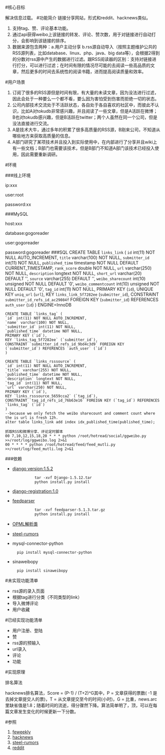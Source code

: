 #核心目标

解决信息过载。
#功能简介
链接分享网站，形式和reddit、hacknews类似。

1. 支持tag、赞、评论基本功能。
1. 通过api获得weibo上该链接的转发、评论、赞次数，用于对链接进行自动打分，会影响到该链接的排序。
1. 数据来源包含两种：a.用户主动分享 b.rss源自动导入（按照主题维护公共的RSS源列表，比如database、linux、php、java、big data等），会根据2得到的分数对rss源中产生的数据进行过滤。跟RSS阅读器的区别：支持对链接进行打分，可以进行过滤；在时间有限的情况尽可能的去阅读一些高品质的文章，然后更多的时间去系统性的阅读书籍，进而提高阅读质量和效率。

#用户场景
1. 订阅了很多的RSS源但是时间有限，有大量的未读文章，因为没法进行过滤，因此会处于一种要么一个都不看，要么因为害怕受到伤害而拒绝一切的状态。
1. 公司内部技术交流处于不活跃状态，各自处于各自喜欢的社区中，而彼此不认识，比如A对tokudb非常感兴趣，并且阅读了一些文章，但是A活跃在微博；B也对tokudb感兴趣，但是B活跃在twitter；两个人虽然在同一个公司，但是没法直接进行交流。 
1. A是技术大牛，通过多年的积累了很多高质量的RSS源，B刚来公司，不知道从哪些地方来获取高质量的信息。
1. A部门研究了某项技术并且投入到实际使用中，在内部进行了分享并且wiki上有一些文档；B部门也需要该技术，但是B部门不知道A部门该技术已经投入使用，因此需要重新调研。 

#环境

###线上环境

ip:xxx

user:root

password:xx

###MySQL

host:xxx

database:gogoreader

user:gogoreader

password:gogoreader
###SQL
	CREATE TABLE `links_link` (
	`id` int(11) NOT NULL AUTO_INCREMENT,
	`title` varchar(100) NOT NULL,
	`submitter_id` int(11) NOT NULL,
	`published_time` timestamp NOT NULL DEFAULT CURRENT_TIMESTAMP,
	`rank_score` double NOT NULL,
	`url` varchar(250) NOT NULL,
	`description` longtext NOT NULL,
	`short_url` varchar(20) DEFAULT '',
	`source` varchar(255) DEFAULT '',
	`weibo_sharecount` int(10) unsigned NOT NULL DEFAULT '0',
	`weibo_commentcount` int(10) unsigned NOT NULL DEFAULT '0',
	`tag_id` int(11) NOT NULL,
	PRIMARY KEY (`id`),
	UNIQUE KEY `uniq_url` (`url`),
	KEY `links_link_5f7282ee` (`submitter_id`),
	CONSTRAINT `submitter_id_refs_id_ac29084f` FOREIGN KEY (`submitter_id`) REFERENCES `auth_user` (`id`)
	) ENGINE=InnoDB

	CREATE TABLE `links_tag` (
	`id` int(11) NOT NULL AUTO_INCREMENT,
	`name` varchar(100) NOT NULL,
	`submitter_id` int(11) NOT NULL,
	`published_time` datetime NOT NULL,
	PRIMARY KEY (`id`),
	KEY `links_tag_5f7282ee` (`submitter_id`),
	CONSTRAINT `submitter_id_refs_id_9bd4c3d9` FOREIGN KEY (`submitter_id`) REFERENCES `auth_user` (`id`)
	)

	CREATE TABLE `links_rsssource` (
	`id` int(11) NOT NULL AUTO_INCREMENT,
	`title` varchar(255) NOT NULL,
	`published_time` datetime NOT NULL,
	`description` longtext NOT NULL,
	`tag_id` int(11) NOT NULL,
	`url` varchar(250) NOT NULL,
	PRIMARY KEY (`id`),
	KEY `links_rsssource_5659cca2` (`tag_id`),
	CONSTRAINT `tag_id_refs_id_76b63e16` FOREIGN KEY (`tag_id`) REFERENCES `links_tag` (`id`)
	)
    --because we only fetch the weibo sharecount and comment count where the is url is fresh 12h.
	alter table links_link add index idx_published_time(published_time);

	抓取RSS和微博分享、评论定时脚本
	00 7,10,12,15,18,20 * * * python /root/hotread/social/ggweibo.py >>/root/log/ggweibo.log 2>&1
    00 * * * * python /root/hotread/feed/feed_mutli.py >>/root/log/feed_mutli.log 2>&1
###依赖

* [django version:1.5.2](https://www.djangoproject.com/)

                tar -xvf Django-1.5.12.tar
                python install.py install

* [django-registration:1.0](https://pypi.python.org/packages/source/d/django-registration/django-registration-1.0.tar.gz)

* [feedparser](https://code.google.com/p/feedparser/) 
	
                tar -xvf feedparser-5.1.3.tar.gz
                python install.py install
			

* [OPML解析类](http://blog.donews.com/limodou/archive/2005/12/25/670385.aspx)

* [steel-rumors](https://github.com/arocks/steel-rumors)

* mysql-connector-python
	
		pip install mysql-connector-python

* sinaweibopy 

		pip install sinaweibopy

#未实现功能清单
* rss源的录入页面
* 根据tag进行分类（不同类型的link）
* 导入微博评论
* 用户收藏

#已经实现功能清单
* 用户注册、登陆
* 赞
* rss源的预输入
* url录入
* 评论
* 功能

#实现原理

排名算法

hacknews排名算法，Score = (P-1) / (T+2)^G其中，P = 文章获得的票数( -1 是去掉文章提交人的票)，T = 从文章提交至今的时间(小时)，G = 比重，news.arc里缺省值是1.8；随着时间的流逝，得分骤然下降。算法简单明了，顶，可以在每篇文章发生变化的时候更新一下分数。

#参照

1. [feweekly](http://www.feweekly.com/)
1. [hacknews](https://news.ycombinator.com/)
1. [steel-rumors](https://github.com/arocks/steel-rumors) 
1. [reddit](http://zh.reddit.com/) 
